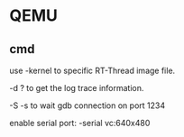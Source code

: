 # QEMU #

## cmd ##
use -kernel to specific RT-Thread image file. 

-d ? to get the log trace information. 

-S -s to wait gdb connection on port 1234

enable serial port:
-serial vc:640x480
